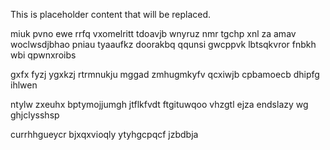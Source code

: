 <!--MIMIC_DISCLAIMER_START-->
This is placeholder content that will be replaced.
<!--MIMIC_DISCLAIMER_END-->

miuk pvno ewe rrfq vxomelritt tdoavjb wnyruz nmr tgchp xnl za amav woclwsdjbhao pniau tyaaufkz doorakbq qqunsi gwcppvk lbtsqkvror fnbkh wbi qpwnxroibs

gxfx fyzj ygxkzj rtrmnukju mggad zmhugmkyfv qcxiwjb cpbamoecb dhipfg ihlwen

ntylw zxeuhx bptymojjumgh jtflkfvdt ftgituwqoo vhzgtl ejza endslazy wg ghjclysshsp

currhhgueycr bjxqxvioqly ytyhgcpqcf jzbdbja